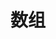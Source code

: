 <!--
 * @Author: your name
 * @Date: 2021-09-09 10:36:54
 * @LastEditTime: 2021-09-09 16:08:47
 * @LastEditors: Please set LastEditors
 * @Description: In User Settings Edit
 * @FilePath: /WorkSpace/C/C基础/数组与指针.md
-->

# 数组

